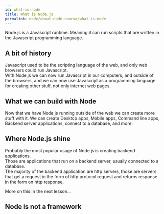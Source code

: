 ```yaml
---
id: what-is-node
title: What is Node.js
permalink: node/about-node-course/what-is-node
---
```


Node.js is a Javascript runtime.
Meaning it can run scripts that are written in the Javascript programming language.

## A bit of history

Javascript used to be the scripting language of the web, and only web browsers could run Javascript.  
With Node.js we can now run Javascript in our computers, and outside of the browsers, and we can now use Javascript as a programming language for creating other stuff, not only internet web pages.

## What we can build with Node

Now that we have Node.js running outside of the web we can create more stuff with it.
We can create Desktop apps, Mobile apps, Command line apps, Backend server applications, connect to a database, and more.

## Where Node.js shine

Probably the most popular usage of Node.js is creating backend applications.  
Those are applications that run on a backend server, usually connected to a database.  
The majority of the backend application are http servers, those are servers that get a request in the form of http protocol request and returns response in the form on http response.

More on this in the next lesson...

## Node is not a framework

